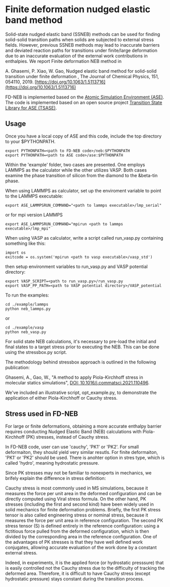 # Finite deformation nudged elastic band method


Solid-state nudged elastic band (SSNEB) methods can be used for finding solid-solid transition paths when solids are subjected to external stress fields. However, previous SSNEB methods may lead to inaccurate barriers and deviated reaction paths for transitions under finite/large deformation due to an inaccurate evaluation of the external work contributions in enthalpies. We report Finite deformation NEB method in 

A. Ghasemi, P. Xiao, W. Gao, Nudged elastic band method for solid-solid transition under finite deformation , The Journal of Chemical Physics, 151, 054110, 2019. [https://doi.org/10.1063/1.5113716](https://doi.org/10.1063/1.5113716)

FD-NEB is implemented based on the [Atomic Simulation Environment (ASE)](https://wiki.fysik.dtu.dk/ase/index.html). The code is implemented based on an open source project [Transition State Library for ASE (TSASE)](https://theory.cm.utexas.edu/tsase/).


## Usage



Once you have a local copy of ASE and this code, include the top directory to your $PYTHONPATH.
```
export PYTHONPATH=<path to FD-NEB code>/neb:$PYTHONPATH
export PYTHONPATH=<path to ASE code>/ase:$PYTHONPATH
```

Within the 'example' folder, two cases are presented. One employs LAMMPS as the calculator while the other utilizes VASP. Both cases examine the phase transition of silicon from the diamond to the &beta-tin phase.

When using LAMMPS as calculator, set up the enviroment variable to point to the LAMMPS executable:
```
export ASE_LAMMPSRUN_COMMAND="<path to lammps executable>/lmp_serial"
```
or for mpi version LAMMPS
```
export ASE_LAMMPSRUN_COMMAND="mpirun <path to lammps executable>/lmp_mpi"
```

When using VASP as calculator, write a script called run_vasp.py containing something like this:
```
import os
exitcode = os.system('mpirun <path to vasp executable>/vasp_std')
```

then setup environment variables to run_vasp.py and VASP potential directory:

```
export VASP_SCRIPT=<path to run_vasp.py>/run_vasp.py
export VASP_PP_PATH=<path to VASP potential directory>/VASP_potential
```

To run the examples:

```
cd ./example/lammps
python neb_lammps.py
```
or 
```
cd ./example/vasp
python neb_vasp.py
```

For solid state NEB calculations, it's necessary to pre-load the initial and final states to a target stress prior to executing the NEB. This can be done using the stressbox.py script.

The methodology behind stressbox approach is outlined in the following publication:

Ghasemi, A., Gao, W., "A method to apply Piola-Kirchhoff stress in molecular statics simulations", [DOI: 10.1016/j.commatsci.2021.110496](https://doi.org/10.1016/j.commatsci.2021.110496).

We've included an illustrative script, opt_example.py, to demonstrate the application of either Piola-Kirchhoff or Cauchy stress.


## Stress used in FD-NEB

For large or finite deformations, obtaining a more accurate enthalpy barrier requires conducting Nudged Elastic Band (NEB) calculations with Piola-Kirchhoff (PK) stresses, instead of Cauchy stress.  

In FD-NEB code, user can use 'cauchy', 'PK1' or 'PK2'. For small deformaiton, they should yield very similar resutls. For finite deformaiton, 'PK1' or 'PK2' should be used. There is anohter option in stres type, which is called 'hydro', meaning hydrostatic pressure. 

Since PK stresses may not be familiar to nonexperts in mechanics, we brifely explain the difference in stress definition:  

Cauchy stress is most commonly used in MS simulations, because it measures the force per unit area in the deformed configuration and can be directly computed using Viral stress formula. On the other hand, PK stresses (including the first and second kind) have been widely used in solid mechanics for finite deformation problems. Briefly, the first PK stress tensor is also called engineering stress or nominal stress, because it measures the force per unit area in reference configuration. The second PK stress tensor (S) is defined entirely in the reference configuration: using a fictitious force pulled from the deformed configuration, which is then divided by the corresponding area in the reference configuration. One of the advantages of PK stresses is that they have well defined work conjugates, allowing accurate evaluation of the work done by a constant external stress. 

Indeed, in experiments, it is the applied force (or hydrostatic presssure) that is easily controlled not the Cauchy stress due to the difficulty of tracking the deformed area. Therefore, it is difficult to have Cauchy stress (except hydrostatic pressure) stays constant during the transition process.


